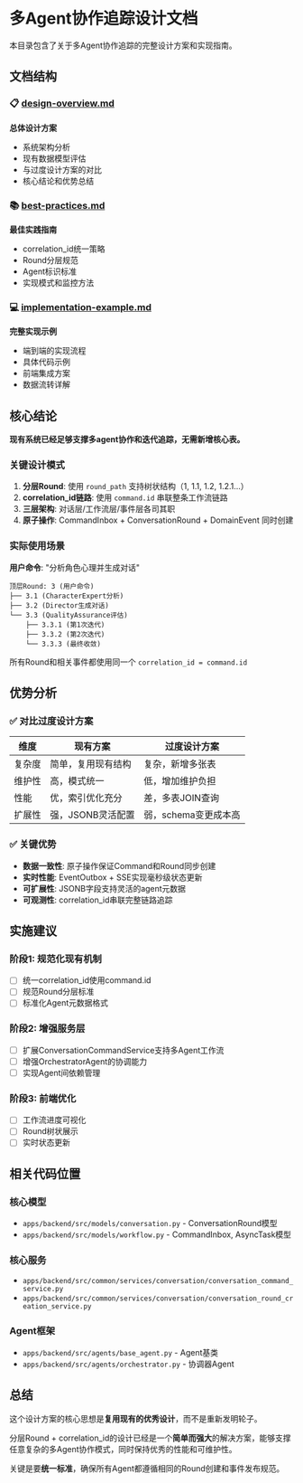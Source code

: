 # 多Agent协作追踪设计文档

本目录包含了关于多Agent协作追踪的完整设计方案和实现指南。

## 文档结构

### 📋 [design-overview.md](./design-overview.md)
**总体设计方案**
- 系统架构分析
- 现有数据模型评估
- 与过度设计方案的对比
- 核心结论和优势总结

### 📚 [best-practices.md](./best-practices.md)
**最佳实践指南**
- correlation_id统一策略
- Round分层规范
- Agent标识标准
- 实现模式和监控方法

### 💻 [implementation-example.md](./implementation-example.md)
**完整实现示例**
- 端到端的实现流程
- 具体代码示例
- 前端集成方案
- 数据流转详解

## 核心结论

**现有系统已经足够支撑多agent协作和迭代追踪，无需新增核心表。**

### 关键设计模式

1. **分层Round**: 使用 `round_path` 支持树状结构（1, 1.1, 1.2, 1.2.1...）
2. **correlation_id链路**: 使用 `command.id` 串联整条工作流链路
3. **三层架构**: 对话层/工作流层/事件层各司其职
4. **原子操作**: CommandInbox + ConversationRound + DomainEvent 同时创建

### 实际使用场景

**用户命令**: "分析角色心理并生成对话"

```
顶层Round: 3 (用户命令)
├── 3.1 (CharacterExpert分析)
├── 3.2 (Director生成对话)
└── 3.3 (QualityAssurance评估)
    ├── 3.3.1 (第1次迭代)
    ├── 3.3.2 (第2次迭代)
    └── 3.3.3 (最终收敛)
```

所有Round和相关事件都使用同一个 `correlation_id = command.id`

## 优势分析

### ✅ 对比过度设计方案

| 维度 | 现有方案 | 过度设计方案 |
|------|----------|-------------|
| 复杂度 | 简单，复用现有结构 | 复杂，新增多张表 |
| 维护性 | 高，模式统一 | 低，增加维护负担 |
| 性能 | 优，索引优化充分 | 差，多表JOIN查询 |
| 扩展性 | 强，JSONB灵活配置 | 弱，schema变更成本高 |

### ✅ 关键优势

- **数据一致性**: 原子操作保证Command和Round同步创建
- **实时性能**: EventOutbox + SSE实现毫秒级状态更新
- **可扩展性**: JSONB字段支持灵活的agent元数据
- **可观测性**: correlation_id串联完整链路追踪

## 实施建议

### 阶段1: 规范化现有机制
- [ ] 统一correlation_id使用command.id
- [ ] 规范Round分层标准
- [ ] 标准化Agent元数据格式

### 阶段2: 增强服务层
- [ ] 扩展ConversationCommandService支持多Agent工作流
- [ ] 增强OrchestratorAgent的协调能力
- [ ] 实现Agent间依赖管理

### 阶段3: 前端优化
- [ ] 工作流进度可视化
- [ ] Round树状展示
- [ ] 实时状态更新

## 相关代码位置

### 核心模型
- `apps/backend/src/models/conversation.py` - ConversationRound模型
- `apps/backend/src/models/workflow.py` - CommandInbox, AsyncTask模型

### 核心服务
- `apps/backend/src/common/services/conversation/conversation_command_service.py`
- `apps/backend/src/common/services/conversation/conversation_round_creation_service.py`

### Agent框架
- `apps/backend/src/agents/base_agent.py` - Agent基类
- `apps/backend/src/agents/orchestrator.py` - 协调器Agent

## 总结

这个设计方案的核心思想是**复用现有的优秀设计**，而不是重新发明轮子。

分层Round + correlation_id的设计已经是一个**简单而强大**的解决方案，能够支撑任意复杂的多Agent协作模式，同时保持优秀的性能和可维护性。

关键是要**统一标准**，确保所有Agent都遵循相同的Round创建和事件发布规范。